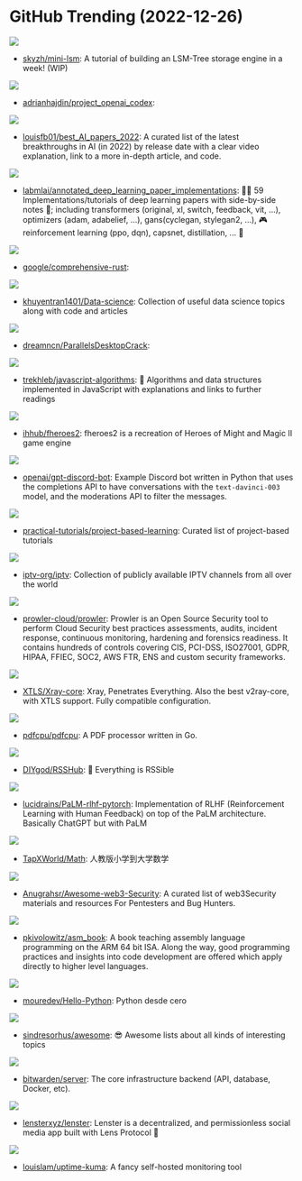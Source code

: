 # GitHub Trending (2022-12-26)

![](https://img.shields.io/badge/Rust-New%20117-green?style=flat-square&logo=appveyor)
- [skyzh/mini-lsm](https://github.com/skyzh/mini-lsm): A tutorial of building an LSM-Tree storage engine in a week! (WIP)

![](https://img.shields.io/badge/JavaScript-New%2048-green?style=flat-square&logo=appveyor)
- [adrianhajdin/project_openai_codex](https://github.com/adrianhajdin/project_openai_codex): 

![](https://img.shields.io/badge/none-New%20302-green?style=flat-square&logo=appveyor)
- [louisfb01/best_AI_papers_2022](https://github.com/louisfb01/best_AI_papers_2022): A curated list of the latest breakthroughs in AI (in 2022) by release date with a clear video explanation, link to a more in-depth article, and code.

![](https://img.shields.io/badge/Jupyter%20Notebook-New%20146-green?style=flat-square&logo=appveyor)
- [labmlai/annotated_deep_learning_paper_implementations](https://github.com/labmlai/annotated_deep_learning_paper_implementations): 🧑‍🏫 59 Implementations/tutorials of deep learning papers with side-by-side notes 📝; including transformers (original, xl, switch, feedback, vit, ...), optimizers (adam, adabelief, ...), gans(cyclegan, stylegan2, ...), 🎮 reinforcement learning (ppo, dqn), capsnet, distillation, ... 🧠

![](https://img.shields.io/badge/Rust-New%20350-green?style=flat-square&logo=appveyor)
- [google/comprehensive-rust](https://github.com/google/comprehensive-rust): 

![](https://img.shields.io/badge/Jupyter%20Notebook-New%2060-green?style=flat-square&logo=appveyor)
- [khuyentran1401/Data-science](https://github.com/khuyentran1401/Data-science): Collection of useful data science topics along with code and articles

![](https://img.shields.io/badge/Shell-New%2031-green?style=flat-square&logo=appveyor)
- [dreamncn/ParallelsDesktopCrack](https://github.com/dreamncn/ParallelsDesktopCrack): 

![](https://img.shields.io/badge/JavaScript-New%2073-green?style=flat-square&logo=appveyor)
- [trekhleb/javascript-algorithms](https://github.com/trekhleb/javascript-algorithms): 📝 Algorithms and data structures implemented in JavaScript with explanations and links to further readings

![](https://img.shields.io/badge/C%2B%2B-New%207-green?style=flat-square&logo=appveyor)
- [ihhub/fheroes2](https://github.com/ihhub/fheroes2): fheroes2 is a recreation of Heroes of Might and Magic II game engine

![](https://img.shields.io/badge/Python-New%2059-green?style=flat-square&logo=appveyor)
- [openai/gpt-discord-bot](https://github.com/openai/gpt-discord-bot): Example Discord bot written in Python that uses the completions API to have conversations with the `text-davinci-003` model, and the moderations API to filter the messages.

![](https://img.shields.io/badge/none-New%20102-green?style=flat-square&logo=appveyor)
- [practical-tutorials/project-based-learning](https://github.com/practical-tutorials/project-based-learning): Curated list of project-based tutorials

![](https://img.shields.io/badge/JavaScript-New%2062-green?style=flat-square&logo=appveyor)
- [iptv-org/iptv](https://github.com/iptv-org/iptv): Collection of publicly available IPTV channels from all over the world

![](https://img.shields.io/badge/Python-New%2043-green?style=flat-square&logo=appveyor)
- [prowler-cloud/prowler](https://github.com/prowler-cloud/prowler): Prowler is an Open Source Security tool to perform Cloud Security best practices assessments, audits, incident response, continuous monitoring, hardening and forensics readiness. It contains hundreds of controls covering CIS, PCI-DSS, ISO27001, GDPR, HIPAA, FFIEC, SOC2, AWS FTR, ENS and custom security frameworks.

![](https://img.shields.io/badge/Go-New%2018-green?style=flat-square&logo=appveyor)
- [XTLS/Xray-core](https://github.com/XTLS/Xray-core): Xray, Penetrates Everything. Also the best v2ray-core, with XTLS support. Fully compatible configuration.

![](https://img.shields.io/badge/Go-New%2061-green?style=flat-square&logo=appveyor)
- [pdfcpu/pdfcpu](https://github.com/pdfcpu/pdfcpu): A PDF processor written in Go.

![](https://img.shields.io/badge/JavaScript-New%2016-green?style=flat-square&logo=appveyor)
- [DIYgod/RSSHub](https://github.com/DIYgod/RSSHub): 🍰 Everything is RSSible

![](https://img.shields.io/badge/Python-New%20329-green?style=flat-square&logo=appveyor)
- [lucidrains/PaLM-rlhf-pytorch](https://github.com/lucidrains/PaLM-rlhf-pytorch): Implementation of RLHF (Reinforcement Learning with Human Feedback) on top of the PaLM architecture. Basically ChatGPT but with PaLM

![](https://img.shields.io/badge/none-New%2075-green?style=flat-square&logo=appveyor)
- [TapXWorld/Math](https://github.com/TapXWorld/Math): 人教版小学到大学数学

![](https://img.shields.io/badge/none-New%2038-green?style=flat-square&logo=appveyor)
- [Anugrahsr/Awesome-web3-Security](https://github.com/Anugrahsr/Awesome-web3-Security): A curated list of web3Security materials and resources For Pentesters and Bug Hunters.

![](https://img.shields.io/badge/Assembly-New%20230-green?style=flat-square&logo=appveyor)
- [pkivolowitz/asm_book](https://github.com/pkivolowitz/asm_book): A book teaching assembly language programming on the ARM 64 bit ISA. Along the way, good programming practices and insights into code development are offered which apply directly to higher level languages.

![](https://img.shields.io/badge/Python-New%20109-green?style=flat-square&logo=appveyor)
- [mouredev/Hello-Python](https://github.com/mouredev/Hello-Python): Python desde cero

![](https://img.shields.io/badge/none-New%20124-green?style=flat-square&logo=appveyor)
- [sindresorhus/awesome](https://github.com/sindresorhus/awesome): 😎 Awesome lists about all kinds of interesting topics

![](https://img.shields.io/badge/C%23-New%2019-green?style=flat-square&logo=appveyor)
- [bitwarden/server](https://github.com/bitwarden/server): The core infrastructure backend (API, database, Docker, etc).

![](https://img.shields.io/badge/TypeScript-New%20367-green?style=flat-square&logo=appveyor)
- [lensterxyz/lenster](https://github.com/lensterxyz/lenster): Lenster is a decentralized, and permissionless social media app built with Lens Protocol 🌿

![](https://img.shields.io/badge/JavaScript-New%20167-green?style=flat-square&logo=appveyor)
- [louislam/uptime-kuma](https://github.com/louislam/uptime-kuma): A fancy self-hosted monitoring tool

